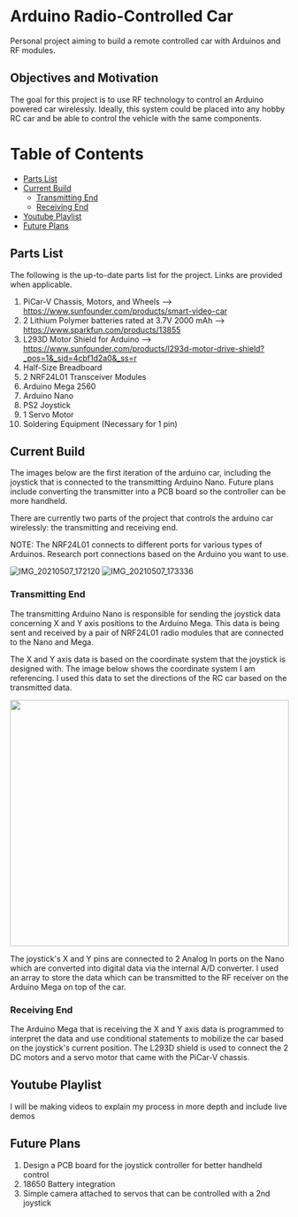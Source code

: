 # Arduino Radio-Controlled Car

Personal project aiming to build a remote controlled car with Arduinos and RF modules. 

## Objectives and Motivation

The goal for this project is to use RF technology to control an Arduino powered car wirelessly. Ideally, this system could be placed into any hobby RC car and be able to control the vehicle with the same components.

# Table of Contents

- [Parts List](#parts-list)
- [Current Build](#current-build)
     * [Transmitting End](#transmitting-end)
     * [Receiving End](#receiving-end)
- [Youtube Playlist](#youtube-playlist)
- [Future Plans](#future-plans)




## Parts List

The following is the up-to-date parts list for the project. Links are provided when applicable.

1. PiCar-V Chassis, Motors, and Wheels  -->  https://www.sunfounder.com/products/smart-video-car
2. 2 Lithium Polymer batteries rated at 3.7V 2000 mAh --> https://www.sparkfun.com/products/13855
3. L293D Motor Shield for Arduino --> https://www.sunfounder.com/products/l293d-motor-drive-shield?_pos=1&_sid=4cbf1d2a0&_ss=r
5. Half-Size Breadboard
6. 2 NRF24L01 Transceiver Modules
7. Arduino Mega 2560
8. Arduino Nano
9. PS2 Joystick
10. 1 Servo Motor
11. Soldering Equipment (Necessary for 1 pin)

## Current Build 

The images below are the first iteration of the arduino car, including the joystick that is connected to the transmitting Arduino Nano. Future plans include converting the transmitter into a PCB board so the controller can be more handheld. 

There are currently two parts of the project that controls the arduino car wirelessly: the transmitting and receiving end.

NOTE: The NRF24L01 connects to different ports for various types of Arduinos. Research port connections based on the Arduino you want to use.

![IMG_20210507_172120](https://user-images.githubusercontent.com/55263663/117520003-fb1f9300-af5a-11eb-9c21-620aa9491ce9.jpg)
![IMG_20210507_173336](https://user-images.githubusercontent.com/55263663/117520009-0377ce00-af5b-11eb-9492-07835ef4f876.jpg)



### Transmitting End

The transmitting Arduino Nano is responsible for sending the joystick data concerning X and Y axis positions to the Arduino Mega. This data is being sent and received by a pair of NRF24L01 radio modules that are connected to the Nano and Mega. 

The X and Y axis data is based on the coordinate system that the joystick is designed with. The image below shows the coordinate system I am referencing. I used this data to set the directions of the RC car based on the transmitted data. 

<p align="center">
  <img width="504" height="445" src="https://user-images.githubusercontent.com/55263663/117518698-a7f71180-af55-11eb-89fc-68e55c005ada.png">
</p>


The joystick's X and Y pins are connected to 2 Analog In ports on the Nano which are converted into digital data via the internal A/D converter. I used an array to store the data which can be transmitted to the RF receiver on the Arduino Mega on top of the car.

### Receiving End

The Arduino Mega that is receiving the X and Y axis data is programmed to interpret the data and use conditional statements to mobilize the car based on the joystick's current position. The L293D shield is used to connect the 2 DC motors and a servo motor that came with the PiCar-V chassis. 

## Youtube Playlist

I will be making videos to explain my process in more depth and include live demos

## Future Plans

1. Design a PCB board for the joystick controller for better handheld control
2. 18650 Battery integration
3. Simple camera attached to servos that can be controlled with a 2nd joystick
